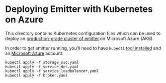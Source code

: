 # Deploying Emitter with Kubernetes on Azure

This directory contains Kubernetes configuration files which can be used to deploy an [production-grade cluster of emitter](https://emitter.io) on Microsoft Azure (AKS).

In order to get emitter running, you'll need to have `kubectl` [tool installed](https://kubernetes.io/docs/tasks/tools/install-kubectl/) and an [Microsoft Azure](https://azure.microsoft.com) account. 

```
kubectl apply -f storage_ssd.yaml
kubectl apply -f service_dns.yaml
kubectl apply -f service_loadbalancer.yaml
kubectl apply -f broker.yaml
```
